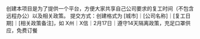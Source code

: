 创建本项目是为了提供一个平台，方便大家共享自己公司要求的复工时间（不包含远程办公）以及相关政策。
提交方式：创建格式为 [城市]｜[公司名称]｜[复工日期]｜[相关政策备注]，如 X州｜X信｜2月17日｜遵守14天隔离政策，充足口罩供应，免费订餐
